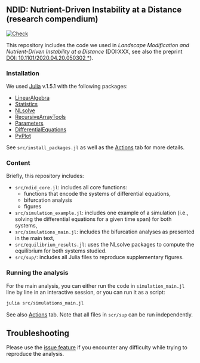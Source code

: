 ## NDID: Nutrient-Driven Instability at a Distance (research compendium)
[![Check](https://github.com/McCannLab/NDID/workflows/Check/badge.svg)](https://github.com/McCannLab/NDID/actions)

This repository includes the code we used in *Landscape Modification and Nutrient-Driven Instability at a Distance* (DOI:XXX, see also the preprint [DOI: 10.1101/2020.04.20.050302 *](https://doi.org/10.1101/2020.04.20.050302)).


### Installation

We used [Julia](https://julialang.org/) v.1.5.1 with the following packages:

- [LinearAlgebra](https://docs.julialang.org/en/v1/stdlib/LinearAlgebra/)
- [Statistics](https://docs.julialang.org/en/v1/stdlib/Statistics/)
- [NLsolve](https://github.com/JuliaNLSolvers/NLsolve.jl)
- [RecursiveArrayTools](https://github.com/SciML/RecursiveArrayTools.jl)
- [Parameters](https://github.com/mauro3/Parameters.jl)
- [DifferentialEquations](https://github.com/SciML/DifferentialEquations.jl)
- [PyPlot](https://github.com/JuliaPy/PyPlot.jl)

See `src/install_packages.jl` as well as the [Actions](https://github.com/McCannLab/NDID/actions) tab for more details.


### Content

Briefly, this repository includes:

- `src/ndid_core.jl`: includes all core functions:
    - functions that encode the systems of differential equations,
    - bifurcation analysis
    - figures
- `src/simulation_example.jl`: includes one example of a simulation (i.e., solving the differential equations for a given time span) for both systems,
- `src/simulations_main.jl`: includes the bifurcation analyses as presented in the main text,
- `src/equilibrium_results.jl`: uses the NLsolve packages to compute the equilibrium for both systems studied.
- `src/sup/`: includes all Julia files to reproduce supplementary figures. 


### Running the analysis 

For the main analysis, you can either run the code in `simulation_main.jl` line by line in an interactive session, or you can run it as a script: 

```sh
julia src/simulations_main.jl
```

See also [Actions](https://github.com/McCannLab/NDID/actions) tab. Note that all files in `scr/sup` can be run independently. 


## Troubleshooting

Please use the [issue feature](https://github.com/McCannLab/NDID/issues) if you encounter any difficulty while trying to reproduce the analysis. 